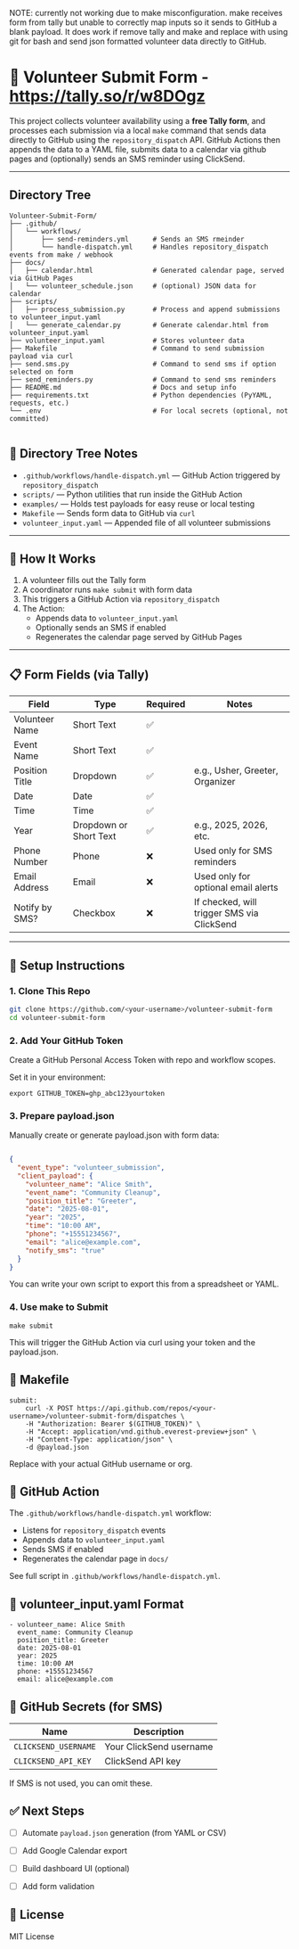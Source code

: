 NOTE: currently not working due to make misconfiguration. make receives form from tally but unable to correctly map inputs so it sends to GitHub a blank payload. It does work if remove tally and make and replace with using git for bash and send json formatted volunteer data directly to GitHub. 

# 🙌 Volunteer Submit Form - https://tally.so/r/w8DOgz

This project collects volunteer availability using a **free Tally form**, and processes each submission via a local `make` command that sends data directly to GitHub using the `repository_dispatch` API. GitHub Actions then appends the data to a YAML file, submits data to a calendar via github pages and (optionally) sends an SMS reminder using ClickSend.

---
## Directory Tree

```
Volunteer-Submit-Form/
├── .github/
│   └── workflows/
│       ├── send-reminders.yml      # Sends an SMS rmeinder
│       └── handle-dispatch.yml     # Handles repository_dispatch events from make / webhook
├── docs/
│   ├── calendar.html               # Generated calendar page, served via GitHub Pages
│   └── volunteer_schedule.json     # (optional) JSON data for calendar
├── scripts/
│   ├── process_submission.py       # Process and append submissions to volunteer_input.yaml
│   └── generate_calendar.py        # Generate calendar.html from volunteer_input.yaml
├── volunteer_input.yaml            # Stores volunteer data
├── Makefile                        # Command to send submission payload via curl
├── send.sms.py                     # Command to send sms if option selected on form
├── send_reminders.py               # Command to send sms reminders
├── README.md                       # Docs and setup info
├── requirements.txt                # Python dependencies (PyYAML, requests, etc.)
└── .env                            # For local secrets (optional, not committed)


```

## 📒 Directory Tree Notes

- `.github/workflows/handle-dispatch.yml` — GitHub Action triggered by `repository_dispatch`
- `scripts/` — Python utilities that run inside the GitHub Action
- `examples/` — Holds test payloads for easy reuse or local testing
- `Makefile` — Sends form data to GitHub via `curl`
- `volunteer_input.yaml` — Appended file of all volunteer submissions

---
## 🚀 How It Works

1. A volunteer fills out the Tally form
2. A coordinator runs `make submit` with form data
3. This triggers a GitHub Action via `repository_dispatch`
4. The Action:
   - Appends data to `volunteer_input.yaml`
   - Optionally sends an SMS if enabled
   - Regenerates the calendar page served by GitHub Pages
   
---

## 📋 Form Fields (via Tally)

| **Field**           | **Type**               | **Required** | **Notes**                                              |
|---------------------|------------------------|--------------|--------------------------------------------------------|
| Volunteer Name      | Short Text             | ✅           |                                                        |
| Event Name          | Short Text             | ✅           |                                                        |
| Position Title      | Dropdown               | ✅           | e.g., Usher, Greeter, Organizer                        |
| Date                | Date                   | ✅           |                                                        |
| Time                | Time                   | ✅           |                                                        |
| Year                | Dropdown or Short Text | ✅           | e.g., 2025, 2026, etc.                                 |
| Phone Number        | Phone                  | ❌           | Used only for SMS reminders                            |
| Email Address       | Email                  | ❌           | Used only for optional email alerts                    |
| Notify by SMS?      | Checkbox               | ❌           | If checked, will trigger SMS via ClickSend             |

---

## 🔧 Setup Instructions

### 1. Clone This Repo

```bash
git clone https://github.com/<your-username>/volunteer-submit-form
cd volunteer-submit-form
```

### 2. Add Your GitHub Token
Create a GitHub Personal Access Token with repo and workflow scopes.

Set it in your environment:
```
export GITHUB_TOKEN=ghp_abc123yourtoken
```

### 3. Prepare payload.json
Manually create or generate payload.json with form data:

```json

{
  "event_type": "volunteer_submission",
  "client_payload": {
    "volunteer_name": "Alice Smith",
    "event_name": "Community Cleanup",
    "position_title": "Greeter",
    "date": "2025-08-01",
    "year": "2025",
    "time": "10:00 AM",
    "phone": "+15551234567",
    "email": "alice@example.com",
    "notify_sms": "true"
  }
}
```
You can write your own script to export this from a spreadsheet or YAML.

### 4. Use make to Submit
```
make submit
```
This will trigger the GitHub Action via curl using your token and the payload.json.


## 🧪 Makefile
```
submit:
	curl -X POST https://api.github.com/repos/<your-username>/volunteer-submit-form/dispatches \
	-H "Authorization: Bearer $(GITHUB_TOKEN)" \
	-H "Accept: application/vnd.github.everest-preview+json" \
	-H "Content-Type: application/json" \
	-d @payload.json

```
Replace <your-username> with your actual GitHub username or org.

## 🔄 GitHub Action  
The `.github/workflows/handle-dispatch.yml` workflow:

- Listens for `repository_dispatch` events  
- Appends data to `volunteer_input.yaml`  
- Sends SMS if enabled  
- Regenerates the calendar page in `docs/`

See full script in `.github/workflows/handle-dispatch.yml`.

## 📄 volunteer_input.yaml Format
```
- volunteer_name: Alice Smith
  event_name: Community Cleanup
  position_title: Greeter
  date: 2025-08-01
  year: 2025
  time: 10:00 AM
  phone: +15551234567
  email: alice@example.com

```
## 🔐 GitHub Secrets (for SMS)
| Name               | Description            |
|--------------------|------------------------|
| `CLICKSEND_USERNAME` | Your ClickSend username |
| `CLICKSEND_API_KEY`  | ClickSend API key       |


If SMS is not used, you can omit these.

## ✅ Next Steps

- [ ] Automate `payload.json` generation (from YAML or CSV)
- [ ] Add Google Calendar export
- [ ] Build dashboard UI (optional)
- [ ] Add form validation



## 📝 License
MIT License


